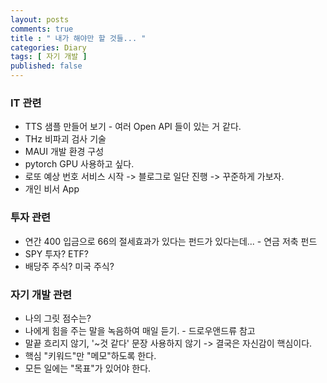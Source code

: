 ```yaml
---
layout: posts
comments: true
title : " 내가 해야만 할 것들... "
categories: Diary
tags: [ 자기 개발 ]
published: false
---
```


### IT 관련

- TTS 샘플 만들어 보기 - 여러 Open API 들이 있는 거 같다.
- THz 비파괴 검사 기술
- MAUI 개발 환경 구성
- pytorch GPU 사용하고 싶다.
- 로또 예상 번호 서비스 시작 -> 블로그로 일단 진행 -> 꾸준하게 가보자.
- 개인 비서 App

### 투자 관련

- 연간 400 입금으로 66의 절세효과가 있다는 펀드가 있다는데... - 연금 저축 펀드
- SPY 투자? ETF?
- 배당주 주식? 미국 주식?

### 자기 개발 관련

- 나의 그릿 점수는?
- 나에게 힘을 주는 말을 녹음하여 매일 듣기. - 드로우앤드류 참고
- 말끝 흐리지 않기, '~것 같다' 문장 사용하지 않기 -> 결국은 자신감이 핵심이다.
- 핵심 "키워드"만 "메모"하도록 한다.
- 모든 일에는 "목표"가 있어야 한다.
